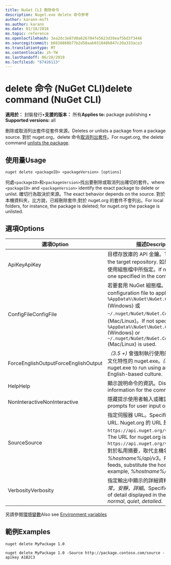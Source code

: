 ```yaml
---
title: NuGet CLI 刪除命令
description: Nuget.exe delete 命令參考
author: karann-msft
ms.author: karann
ms.date: 01/18/2018
ms.topic: reference
ms.openlocfilehash: 3ea2dc3e87d0a626704fe5623d39eaf5bd3f3446
ms.sourcegitcommit: b6810860b77b2d50aab031040b047c20a333aca3
ms.translationtype: MT
ms.contentlocale: zh-TW
ms.lasthandoff: 06/28/2019
ms.locfileid: "67426113"
---
```

# <a name="delete-command-nuget-cli"></a><span data-ttu-id="8c46b-103">delete 命令 (NuGet CLI)</span><span class="sxs-lookup"><span data-stu-id="8c46b-103">delete command (NuGet CLI)</span></span>

<span data-ttu-id="8c46b-104">**適用於：** 封裝發行&bullet;**支援的版本：** 所有</span><span class="sxs-lookup"><span data-stu-id="8c46b-104">**Applies to:** package publishing &bullet; **Supported versions:** all</span></span>

<span data-ttu-id="8c46b-105">刪除或取消列出套件從套件來源。</span><span class="sxs-lookup"><span data-stu-id="8c46b-105">Deletes or unlists a package from a package source.</span></span> <span data-ttu-id="8c46b-106">對於 nuget.org，delete 命令[取消列出套件](../nuget-org/policies/deleting-packages.md)。</span><span class="sxs-lookup"><span data-stu-id="8c46b-106">For nuget.org, the delete command [unlists the package](../nuget-org/policies/deleting-packages.md).</span></span>

## <a name="usage"></a><span data-ttu-id="8c46b-107">使用量</span><span class="sxs-lookup"><span data-stu-id="8c46b-107">Usage</span></span>

```cli
nuget delete <packageID> <packageVersion> [options]
```

<span data-ttu-id="8c46b-108">何處`<packageID>`和`<packageVersion>`找出要刪除或取消列出確切的套件。</span><span class="sxs-lookup"><span data-stu-id="8c46b-108">where `<packageID>` and `<packageVersion>` identify the exact package to delete or unlist.</span></span> <span data-ttu-id="8c46b-109">確切行為取決於來源。</span><span class="sxs-lookup"><span data-stu-id="8c46b-109">The exact behavior depends on the source.</span></span> <span data-ttu-id="8c46b-110">對於本機資料夾，比方說，已經刪除套件;對於 nuget.org 的套件不會列出。</span><span class="sxs-lookup"><span data-stu-id="8c46b-110">For local folders, for instance, the package is deleted; for nuget.org the package is unlisted.</span></span>

## <a name="options"></a><span data-ttu-id="8c46b-111">選項</span><span class="sxs-lookup"><span data-stu-id="8c46b-111">Options</span></span>

| <span data-ttu-id="8c46b-112">選項</span><span class="sxs-lookup"><span data-stu-id="8c46b-112">Option</span></span> | <span data-ttu-id="8c46b-113">描述</span><span class="sxs-lookup"><span data-stu-id="8c46b-113">Description</span></span> |
| --- | --- |
| <span data-ttu-id="8c46b-114">ApiKey</span><span class="sxs-lookup"><span data-stu-id="8c46b-114">ApiKey</span></span> | <span data-ttu-id="8c46b-115">目標存放庫的 API 金鑰。</span><span class="sxs-lookup"><span data-stu-id="8c46b-115">The API key for the target repository.</span></span> <span data-ttu-id="8c46b-116">如果不存在，則會使用組態檔中所指定。</span><span class="sxs-lookup"><span data-stu-id="8c46b-116">If not present, the one specified in the config file is used.</span></span> |
| <span data-ttu-id="8c46b-117">ConfigFile</span><span class="sxs-lookup"><span data-stu-id="8c46b-117">ConfigFile</span></span> | <span data-ttu-id="8c46b-118">若要套用 NuGet 組態檔。</span><span class="sxs-lookup"><span data-stu-id="8c46b-118">The NuGet configuration file to apply.</span></span> <span data-ttu-id="8c46b-119">如果未指定， `%AppData%\NuGet\NuGet.Config` (Windows) 或`~/.nuget/NuGet/NuGet.Config`用 (Mac/Linux)。</span><span class="sxs-lookup"><span data-stu-id="8c46b-119">If not specified, `%AppData%\NuGet\NuGet.Config` (Windows) or `~/.nuget/NuGet/NuGet.Config` (Mac/Linux) is used.</span></span>|
| <span data-ttu-id="8c46b-120">ForceEnglishOutput</span><span class="sxs-lookup"><span data-stu-id="8c46b-120">ForceEnglishOutput</span></span> | <span data-ttu-id="8c46b-121">*（3.5 +)* 會強制執行使用的非變異的英文文化特性的 nuget.exe。</span><span class="sxs-lookup"><span data-stu-id="8c46b-121">*(3.5+)* Forces nuget.exe to run using an invariant, English-based culture.</span></span> |
| <span data-ttu-id="8c46b-122">Help</span><span class="sxs-lookup"><span data-stu-id="8c46b-122">Help</span></span> | <span data-ttu-id="8c46b-123">顯示說明命令的資訊。</span><span class="sxs-lookup"><span data-stu-id="8c46b-123">Displays help information for the command.</span></span> |
| <span data-ttu-id="8c46b-124">NonInteractive</span><span class="sxs-lookup"><span data-stu-id="8c46b-124">NonInteractive</span></span> | <span data-ttu-id="8c46b-125">隱藏提示使用者輸入或確認。</span><span class="sxs-lookup"><span data-stu-id="8c46b-125">Suppresses prompts for user input or confirmations.</span></span> |
| <span data-ttu-id="8c46b-126">Source</span><span class="sxs-lookup"><span data-stu-id="8c46b-126">Source</span></span> | <span data-ttu-id="8c46b-127">指定伺服器 URL。</span><span class="sxs-lookup"><span data-stu-id="8c46b-127">Specifies the server URL.</span></span> <span data-ttu-id="8c46b-128">Nuget.org 的 URL 是`https://api.nuget.org/v3/index.json`。</span><span class="sxs-lookup"><span data-stu-id="8c46b-128">The URL for nuget.org is `https://api.nuget.org/v3/index.json`.</span></span> <span data-ttu-id="8c46b-129">對於私用摘要，取代主機名稱，例如 *%hostname%/api/v3*。</span><span class="sxs-lookup"><span data-stu-id="8c46b-129">For private feeds, substitute the host name, for example, *%hostname%/api/v3*.</span></span> |
| <span data-ttu-id="8c46b-130">Verbosity</span><span class="sxs-lookup"><span data-stu-id="8c46b-130">Verbosity</span></span> | <span data-ttu-id="8c46b-131">指定輸出中顯示的詳細資料的數量：*正常*，*安靜*，*詳細*。</span><span class="sxs-lookup"><span data-stu-id="8c46b-131">Specifies the amount of detail displayed in the output: *normal*, *quiet*, *detailed*.</span></span> |

<span data-ttu-id="8c46b-132">另請參閱[環境變數](cli-ref-environment-variables.md)</span><span class="sxs-lookup"><span data-stu-id="8c46b-132">Also see [Environment variables](cli-ref-environment-variables.md)</span></span>

## <a name="examples"></a><span data-ttu-id="8c46b-133">範例</span><span class="sxs-lookup"><span data-stu-id="8c46b-133">Examples</span></span>

```cli
nuget delete MyPackage 1.0

nuget delete MyPackage 1.0 -Source http://package.contoso.com/source -apikey A1B2C3
```

